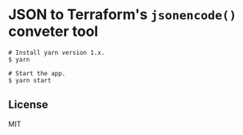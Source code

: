 # JSON to Terraform's `jsonencode()` conveter tool

```
# Install yarn version 1.x.
$ yarn

# Start the app.
$ yarn start
```

## License

MIT
